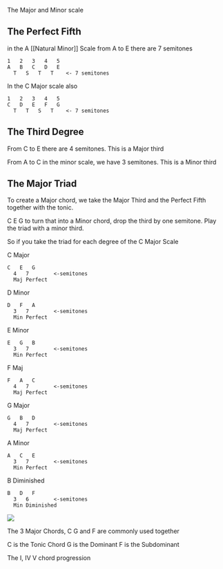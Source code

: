 The Major and Minor scale 
## The Perfect Fifth
in the A [[Natural Minor]] Scale from A to E there are 7 semitones
```
1   2   3   4   5
A   B   C   D   E
  T   S   T   T    <- 7 semitones
```
In the C Major scale also
```
1   2   3   4   5
C   D   E   F   G
  T   T   S   T    <- 7 semitones
```

## The Third Degree
From C to E there are 4 semitones.  This is a Major third

From A to C in the minor scale, we have 3 semitones. This is a Minor third


## The Major Triad
To create a Major chord, we take the Major Third and the Perfect Fifth together with the tonic.

C  E  G to turn that into a Minor chord, drop the third by one semitone. Play the triad with a minor third.

So if you take the triad for each degree of the C Major Scale

C Major
```
C   E   G
  4   7        <-semitones
  Maj Perfect
```

D Minor
```
D   F   A
  3   7        <-semitones
  Min Perfect
```

E Minor
```
E   G   B
  3   7        <-semitones
  Min Perfect
```

F Maj
```
F   A   C
  4   7        <-semitones
  Maj Perfect
```

G Major
```
G   B   D
  4   7        <-semitones
  Maj Perfect
```

A Minor
```
A   C   E
  3   7        <-semitones
  Min Perfect
```

B Diminished
```
B   D   F
  3   6        <-semitones
  Min Diminished
```

![](Pasted%20image%2020210502104545.png)

The 3 Major Chords, C G and F are commonly used together

C is the Tonic Chord
G is the Dominant
F is the Subdominant

The I, IV V chord progression